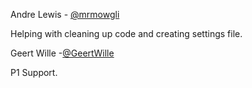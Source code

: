 Andre Lewis - [@mrmowgli](https://github.com/mrmowgli)

Helping with cleaning up code and creating settings file.

Geert Wille -[@GeertWille](https://github.com/GeertWille)

P1 Support.